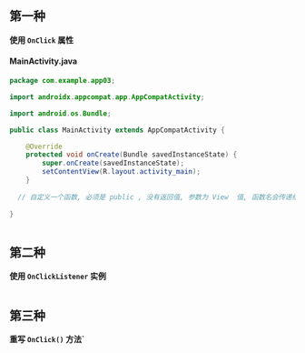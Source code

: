 ## 第一种

**使用 `OnClick` 属性**

#### MainActivity.java

```java
package com.example.app03;

import androidx.appcompat.app.AppCompatActivity;

import android.os.Bundle;

public class MainActivity extends AppCompatActivity {

    @Override
    protected void onCreate(Bundle savedInstanceState) {
        super.onCreate(savedInstanceState);
        setContentView(R.layout.activity_main);
    }
  
  // 自定义一个函数, 必须是 public , 没有返回值, 参数为 View  值, 函数名会传递给 xml中的控件
  
}
```

```xml

```



## 第二种

**使用 `OnClickListener` 实例**

```java

```



## 第三种

**重写 `OnClick()` 方法`**

```java

```



